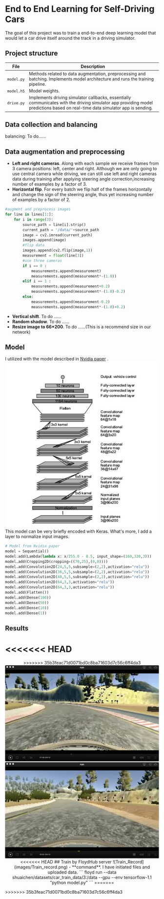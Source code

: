 # End to End Learning for Self-Driving Cars

The goal of this project was to train a end-to-end deep learning model that would let a car drive itself around the track in a driving simulator. 

## Project structure

| File       | Description                              |
| ---------- | ---------------------------------------- |
| `model.py` | Methods related to data augmentation, preprocessing and batching. Implements model architecture and runs the training pipeline. |
| `model.h5` | Model weights.                           |
| `drive.py` | Implements driving simulator callbacks, essentially communicates with the driving simulator app providing model predictions based on real-time data simulator app is sending. |

## Data collection and balancing

balancing: To do......
## Data augmentation and preprocessing
- **Left and right cameras**.
  Along with each sample we receive frames from 3 camera positions: left, center and right. Although we are only going to use central camera while driving, we can still use left and right cameras data during training after applying steering angle correction,increasing number of examples by a factor of 3.
- **Horizontal flip**. For every batch we flip half of the frames horizontally and change the sign of the steering angle, thus yet increasing number of examples by a factor of 2.
```python
#augment and preprocess images
for line in lines[1:]:
	for i in range(3):
		source_path = line[i].strip()
		current_path = '/data/'+source_path
		image = cv2.imread(current_path)
		images.append(image)
		#flip data
		images.append(cv2.flip(image,1))
		measurement = float(line[3])
		#use three cameras
		if i == 0 :
			measurements.append(measurement)
			measurements.append(measurement*-(1.0))
		elif i == 1 :
			measurements.append(measurement+0.2)
			measurements.append(measurement*-(1.0)-0.2)
		else:
			measurements.append(measurement-0.2)
			measurements.append(measurement*-(1.0)+0.2)
```
- **Vertical shift**.
  To do ......
- **Random shadow**.
  To do ......
- **Resize image to 66\*200**.
  To do ......(This is a recommend size in our network)

## Model 

I utilized with the model described in [Nvidia paper](https://arxiv.org/abs/1604.07316) .
  ![Architecture](images/model.png)
This model can be very briefly encoded with Keras. What's more, I add a layer to normalize input images.

```python
# Model from Nvidia paper
model = Sequential()
model.add(Lambda(lambda x: x/255.0 - 0.5, input_shape=(160,320,3)))
model.add(Cropping2D(cropping=((70,25),(0,0))))
model.add(Convolution2D(24,5,5,subsample=(2,2),activation="relu"))
model.add(Convolution2D(36,5,5,subsample=(2,2),activation="relu"))
model.add(Convolution2D(48,5,5,subsample=(2,2),activation="relu"))
model.add(Convolution2D(64,3,3,activation="relu"))
model.add(Convolution2D(64,3,3,activation="relu"))
model.add(Flatten())
model.add(Dense(100))
model.add(Dense(50))
model.add(Dense(10))
model.add(Dense(1))
```

## Results
<<<<<<< HEAD
=======

<p align="center">
>>>>>>> 35b3feac71d0071bd0c8ba71603d7c56c6ff4da3
  <img src="images/example1.png" alt="example1"/>
  <img src="images/example2.png" alt="example2"/>
<<<<<<< HEAD
  ## Train by FloydHub server
  ![Train_Record](images/Train_record.png)
  - **command**.
 I have initiated files and uploaded data.
  ```
  floyd run --data shuaichen/datasets/car_train_data/3:/data --gpu --env tensorflow-1.1 "python model.py"
  ```
=======
</p>
>>>>>>> 35b3feac71d0071bd0c8ba71603d7c56c6ff4da3
